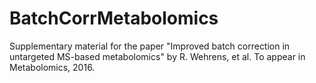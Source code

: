 # BatchCorrMetabolomics
Supplementary material for the paper "Improved batch correction in untargeted MS-based metabolomics" by R. Wehrens, et al. To appear in Metabolomics, 2016.
